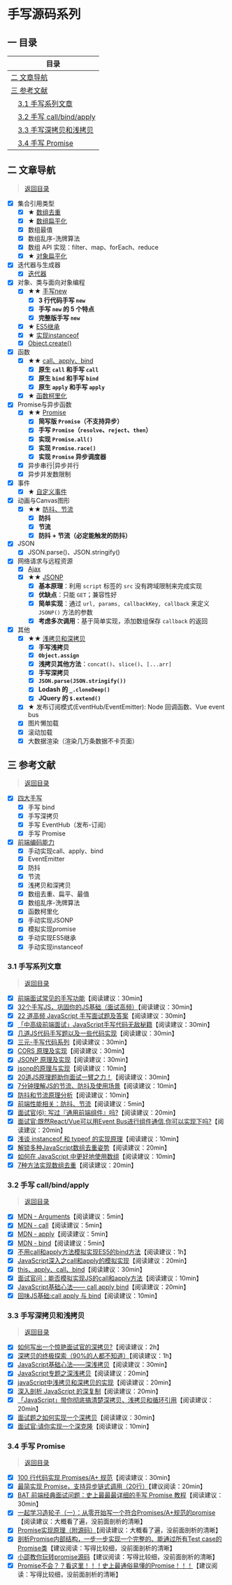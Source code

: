 手写源码系列
===

<!-- 目录开始 -->
## <a id="one"></a>一 目录

| 目录 |
| --- |
| [二 文章导航](#two) |
| [三 参考文献](#three) |
| &emsp;[3.1 手写系列文章](#three-one) |
| &emsp;[3.2 手写 call/bind/apply](#three-two) |
| &emsp;[3.3 手写深拷贝和浅拷贝](#three-three) |
| &emsp;[3.4 手写 Promise](#three-four) |
<!-- 目录结束 -->

## <a id="two"></a>二 文章导航
> [返回目录](#one)

* [x] 集合引用类型
  * [x] ★ [数组去重](https://github.com/XingRenEr/Front-end/blob/master/Javascript/%E6%89%8B%E5%86%99%E6%BA%90%E7%A0%81/%E5%85%B6%E4%BB%96.md#eleven)
  * [x] ★ [数组扁平化](https://github.com/XingRenEr/Front-end/blob/master/Javascript/%E6%89%8B%E5%86%99%E6%BA%90%E7%A0%81/%E5%85%B6%E4%BB%96.md#night)
  * [x] 数组最值
  * [x] 数组乱序-洗牌算法
  * [x] 数组 API 实现：filter、map、forEach、reduce
  * [x] ★ [对象扁平化](https://github.com/XingRenEr/Front-end/blob/master/Javascript/%E6%89%8B%E5%86%99%E6%BA%90%E7%A0%81/%E5%85%B6%E4%BB%96.md#ten)
* [x] 迭代器与生成器
  * [x] [迭代器](https://github.com/XingRenEr/Front-end/blob/master/Javascript/%E6%89%8B%E5%86%99%E6%BA%90%E7%A0%81/%E5%85%B6%E4%BB%96.md#seven)
* [x] 对象、类与面向对象编程
  * [x] ★★ [手写new](https://github.com/XingRenEr/Front-end/blob/master/Javascript/%E6%89%8B%E5%86%99%E6%BA%90%E7%A0%81/new.md)
    * [x] **3 行代码手写 `new`**
    * [x] **手写 `new` 的 5 个特点**
    * [x] **完整版手写 `new`**
  * [x] ★ [ES5继承](https://github.com/XingRenEr/Front-end/blob/master/Javascript/%E6%89%8B%E5%86%99%E6%BA%90%E7%A0%81/%E5%85%B6%E4%BB%96.md#four)
  * [x] ★ [实现instanceof](https://github.com/XingRenEr/Front-end/blob/master/Javascript/%E6%89%8B%E5%86%99%E6%BA%90%E7%A0%81/%E5%85%B6%E4%BB%96.md#five)
  * [x] [Object.create()](https://github.com/XingRenEr/Front-end/blob/master/Javascript/%E6%89%8B%E5%86%99%E6%BA%90%E7%A0%81/%E5%85%B6%E4%BB%96.md#three)
* [x] 函数
  * [x] ★★ [call、apply、bind](https://github.com/XingRenEr/Front-end/blob/master/Javascript/%E6%89%8B%E5%86%99%E6%BA%90%E7%A0%81/call%2Bbind%2Bapply.md)
    * [x] **原生 `call` 和手写 `call`**
    * [x] **原生 `bind` 和手写 `bind`**
    * [x] **原生 `apply` 和手写 `apply`**
  * [x] ★ [函数柯里化](https://github.com/XingRenEr/Front-end/blob/master/Javascript/%E6%89%8B%E5%86%99%E6%BA%90%E7%A0%81/%E5%85%B6%E4%BB%96.md#six)
* [x] Promise与异步函数
  * [x] ★★ [Promise](https://github.com/XingRenEr/Front-end/blob/master/Javascript/%E6%89%8B%E5%86%99%E6%BA%90%E7%A0%81/Promise.md)
    * [x] **简写版 `Promise`（不支持异步）**
    * [x] **手写 `Promise`（`resolve`、`reject`、`then`）**
    * [x] **实现 `Promise.all()`**
    * [x] **实现 `Promise.race()`**
    * [x] **实现 `Promise` 异步调度器**
  * [x] 异步串行|异步并行
  * [x] 异步并发数限制
* [x] 事件
  * [x] ★ [自定义事件](https://github.com/XingRenEr/Front-end/blob/master/Javascript/%E6%89%8B%E5%86%99%E6%BA%90%E7%A0%81/%E5%85%B6%E4%BB%96.md#two)
* [x] 动画与Canvas图形
  * [x] ★★ [防抖、节流](https://github.com/XingRenEr/Front-end/blob/master/Javascript/%E6%89%8B%E5%86%99%E6%BA%90%E7%A0%81/%E9%98%B2%E6%8A%96%E5%92%8C%E8%8A%82%E6%B5%81.md)
    * [x] **防抖**
    * [x] **节流**
    * [x] **防抖 + 节流（必定能触发的防抖）**
* [x] JSON
  * [x] JSON.parse()、JSON.stringify()
* [x] 网络请求与远程资源
  * [x] [Ajax](https://github.com/XingRenEr/Front-end/blob/master/Javascript/%E6%89%8B%E5%86%99%E6%BA%90%E7%A0%81/%E5%85%B6%E4%BB%96.md#eight)
  * [x] ★★ [JSONP](https://github.com/XingRenEr/Front-end/blob/master/Javascript/%E6%89%8B%E5%86%99%E6%BA%90%E7%A0%81/JSONP.md)
    * [x] **基本原理**：利用 `script` 标签的 `src` 没有跨域限制来完成实现
    * [x] **优缺点**：只能 `GET`；兼容性好
    * [x] **简单实现**：通过 `url, params, callbackKey, callback` 来定义 `JSONP()` 方法的参数
    * [x] **考虑多次调用**：基于简单实现，添加数组保存 `callback` 的返回
* [x] 其他
  * [x] ★★ [浅拷贝和深拷贝](https://github.com/XingRenEr/Front-end/blob/master/Javascript/%E6%89%8B%E5%86%99%E6%BA%90%E7%A0%81/%E6%B5%85%E6%8B%B7%E8%B4%9D%E5%92%8C%E6%B7%B1%E6%8B%B7%E8%B4%9D.md)
    * [x] **手写浅拷贝**
    * [x] **`Object.assign`**
    * [x] **浅拷贝其他方法**：`concat()`、`slice()`、`[...arr]`
    * [x] **手写深拷贝**
    * [x] **`JSON.parse(JSON.stringify())`**
    * [x] **Lodash 的 `_.cloneDeep()`**
    * [x] **JQuery 的 `$.extend()`**
  * [x] ★ 发布订阅模式(EventHub/EventEmitter): Node 回调函数、Vue event bus
  * [x] 图片懒加载
  * [x] 滚动加载
  * [x] 大数据渲染（渲染几万条数据不卡页面）

## <a id="three"></a>三 参考文献

> [返回目录](#one)

* [x] [四大手写](https://zhuanlan.zhihu.com/p/160315811)
  * [x] 手写 bind
  * [x] 手写深拷贝
  * [x] 手写 EventHub（发布-订阅）
  * [x] 手写 Promise
* [x] [前端编码能力](https://zhuanlan.zhihu.com/p/78891173)
  * [x] 手动实现call、apply、bind
  * [x] EventEmitter
  * [x] 防抖
  * [x] 节流
  * [x] 浅拷贝和深拷贝
  * [x] 数组去重、扁平、最值
  * [x] 数组乱序-洗牌算法
  * [x] 函数柯里化
  * [x] 手动实现JSONP
  * [x] 模拟实现promise
  * [x] 手动实现ES5继承
  * [x] 手动实现instanceof

### <a id="three-one"></a>3.1 手写系列文章

> [返回目录](#one)

* [x] [前端面试常见的手写功能](https://juejin.im/post/6873513007037546510)【阅读建议：30min】
* [x] [32个手写JS，巩固你的JS基础（面试高频）](https://juejin.im/post/6875152247714480136)【阅读建议：30min】
* [x] [22 道高频 JavaScript 手写面试题及答案](https://juejin.im/post/6844903911686406158)【阅读建议：30min】
* [x] [「中高级前端面试」JavaScript手写代码无敌秘籍](https://juejin.im/post/6844903809206976520)【阅读建议：30min】
* [x] [几道JS代码手写题以及一些代码实现](https://juejin.im/post/6844903575559077895)【阅读建议：30min】
* [x] [三元-手写代码系列](http://47.98.159.95/my_blog/js-api/001.html)【阅读建议：30min】
* [x] [CORS 原理及实现](https://www.jianshu.com/p/b2bdf55e1bf5)【阅读建议：30min】
* [x] [JSONP 原理及实现](https://www.jianshu.com/p/88bb82718517)【阅读建议：30min】
* [x] [jsonp的原理与实现](https://segmentfault.com/a/1190000007665361)【阅读建议：10min】
* [x] [20道JS原理题助你面试一臂之力！](https://juejin.im/post/6844903891591495693)【阅读建议：30min】
* [x] [7分钟理解JS的节流、防抖及使用场景](https://juejin.im/post/6844903669389885453)【阅读建议：10min】
* [x] [防抖和节流原理分析](https://juejin.im/post/6844903662519599111?utm_medium=fe&utm_source=weixinqun)【阅读建议：10min】
* [x] [前端性能相关：防抖、节流](https://juejin.im/entry/6844903592898330638)【阅读建议：5min】
* [x] [面试官(6): 写过『通用前端组件』吗?](https://juejin.im/post/6844903847874265101)【阅读建议：20min】
* [x] [面试官:既然React/Vue可以用Event Bus进行组件通信,你可以实现下吗?](https://juejin.im/post/6844903587043082247)【阅读建议：20min】
* [x] [浅谈 instanceof 和 typeof 的实现原理](https://juejin.im/post/6844903613584654344)【阅读建议：10min】
* [x] [解锁多种JavaScript数组去重姿势](https://juejin.im/post/6844903608467587085)【阅读建议：20min】
* [x] [如何在 JavaScript 中更好地使用数组](https://juejin.im/post/6844903671646715911)【阅读建议：10min】
* [x] [7种方法实现数组去重](https://juejin.im/post/6844903602197102605)【阅读建议：20min】

### <a id="three-two"></a>3.2 手写 call/bind/apply

> [返回目录](#one)

* [x] [MDN - Arguments](https://developer.mozilla.org/zh-CN/docs/Web/JavaScript/Reference/Functions/arguments)【阅读建议：5min】
* [x] [MDN - call](https://developer.mozilla.org/zh-CN/docs/Web/JavaScript/Reference/Global_Objects/Function/call)【阅读建议：5min】
* [x] [MDN - apply](https://developer.mozilla.org/zh-CN/docs/Web/JavaScript/Reference/Global_Objects/Function/apply)【阅读建议：5min】
* [x] [MDN - bind](https://developer.mozilla.org/zh-CN/docs/Web/JavaScript/Reference/Global_Objects/Function/bind)【阅读建议：5min】
* [x] [不用call和apply方法模拟实现ES5的bind方法](https://github.com/jawil/blog/issues/16)【阅读建议：1h】
* [x] [JavaScript深入之call和apply的模拟实现](https://github.com/mqyqingfeng/Blog/issues/11)【阅读建议：20min】
* [x] [this、apply、call、bind](https://juejin.im/post/6844903496253177863)【阅读建议：30min】
* [x] [面试官问：能否模拟实现JS的call和apply方法](https://juejin.im/post/5bf6c79bf265da6142738b29)【阅读建议：10min】
* [x] [JavaScript基础心法—— call apply bind](https://github.com/axuebin/articles/issues/7)【阅读建议：20min】
* [x] [回味JS基础:call apply 与 bind](https://juejin.im/post/57dc97f35bbb50005e5b39bd)【阅读建议：10min】

### <a id="three-three"></a>3.3 手写深拷贝和浅拷贝

> [返回目录](#one)

* [x] [如何写出一个惊艳面试官的深拷贝?](https://juejin.im/post/6844903929705136141)【阅读建议：2h】
* [x] [深拷贝的终极探索（90%的人都不知道）](https://juejin.im/post/5bc1ae9be51d450e8b140b0c)【阅读建议：1h】
* [x] [JavaScript基础心法——深浅拷贝](https://github.com/axuebin/articles/issues/20)【阅读建议：30min】
* [x] [JavaScript专题之深浅拷贝](https://github.com/mqyqingfeng/Blog/issues/32)【阅读建议：20min】
* [x] [javaScript中浅拷贝和深拷贝的实现](https://github.com/wengjq/Blog/issues/3)【阅读建议：20min】
* [x] [深入剖析 JavaScript 的深复制](https://jerryzou.com/posts/dive-into-deep-clone-in-javascript/)【阅读建议：20min】
* [x] [「JavaScript」带你彻底搞清楚深拷贝、浅拷贝和循环引用](https://segmentfault.com/a/1190000015042902)【阅读建议：20min】
* [x] [面试题之如何实现一个深拷贝](https://github.com/yygmind/blog/issues/29)【阅读建议：30min】
* [x] [面试官:请你实现一个深克隆](https://juejin.im/post/6844903584023183368)【阅读建议：10min】

### <a id="three-four"></a>3.4 手写 Promise

> [返回目录](#one)

* [x] [100 行代码实现 Promises/A+ 规范](https://mp.weixin.qq.com/s/qdJ0Xd8zTgtetFdlJL3P1g)【阅读建议：30min】
* [x] [最简实现 Promise，支持异步链式调用（20行）](https://juejin.im/post/5e6f4579f265da576429a907)【建议阅读：20min】
* [x] [BAT 前端经典面试问题：史上最最最详细的手写 Promise 教程](https://juejin.im/post/6844903625769091079)【阅读建议：30min】
* [x] [一起学习造轮子（一）：从零开始写一个符合Promises/A+规范的promise](https://juejin.im/post/6844903617619558408)【阅读建议：大概看了遍，没前面剖析的清晰】
* [x] [Promise实现原理（附源码）](https://juejin.im/post/5b83cb5ae51d4538cc3ec354)【阅读建议：大概看了遍，没前面剖析的清晰】
* [x] [剖析Promise内部结构，一步一步实现一个完整的、能通过所有Test case的Promise类](https://github.com/xieranmaya/blog/issues/3)【建议阅读：写得比较细，没前面剖析的清晰】
* [x] [小邵教你玩转promise源码](https://juejin.im/post/6844903655418626061)【建议阅读：写得比较细，没前面剖析的清晰】
* [x] [Promise不会？？看这里！！！史上最通俗易懂的Promise！！！](https://juejin.im/post/6844903607968481287)【建议阅读：写得比较细，没前面剖析的清晰】
